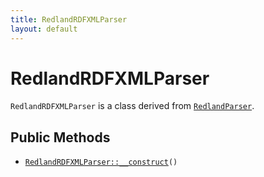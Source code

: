 ```yaml
---
title: RedlandRDFXMLParser
layout: default
---
```


# RedlandRDFXMLParser

<code>RedlandRDFXMLParser</code> is a class derived from <code><a href="RedlandParser">RedlandParser</a></code>.

## Public Methods

* <code><a href="RedlandRDFXMLParser%3A%3A__construct">RedlandRDFXMLParser::__construct</a>()</code>


